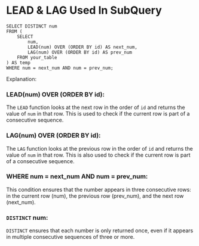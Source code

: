  # LEAD & LAG Used In SubQuery
 
```roomsql
SELECT DISTINCT num
FROM (
    SELECT 
        num, 
        LEAD(num) OVER (ORDER BY id) AS next_num,
        LAG(num) OVER (ORDER BY id) AS prev_num
    FROM your_table
) AS temp
WHERE num = next_num AND num = prev_num;

```

Explanation:
### LEAD(num) OVER (ORDER BY id):

The `LEAD` function looks at the next row in the order of `id` and returns the value of `num` in that row. This is used to check if the current row is part of a consecutive sequence.
### LAG(num) OVER (ORDER BY id):

The `LAG` function looks at the previous row in the order of `id` and returns the value of `num` in that row. This is also used to check if the current row is part of a consecutive sequence.
### WHERE num = next_num AND num = prev_num:

This condition ensures that the number appears in three consecutive rows: in the current row (num), the previous row (prev_num), and the next row (next_num).
### `DISTINCT` num:

`DISTINCT` ensures that each number is only returned once, even if it appears in multiple consecutive sequences of three or more.